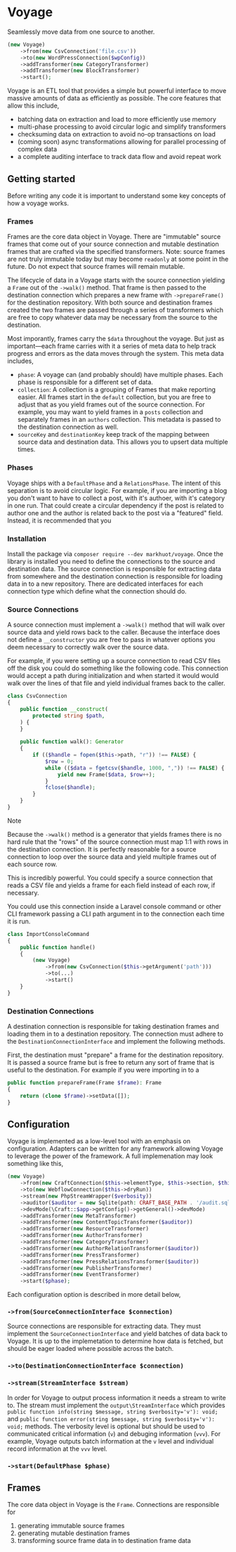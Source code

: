 # Voyage
Seamlessly move data from one source to another.

```php
(new Voyage)
    ->from(new CsvConnection('file.csv'))
    ->to(new WordPressConnection($wpConfig))
    ->addTransformer(new CategoryTransformer)
    ->addTransformer(new BlockTransformer)
    ->start();
```

Voyage is an ETL tool that provides a simple but powerful interface to move massive amounts of data as efficiently as
possible. The core features that allow this include,

- batching data on extraction and load to more efficiently use memory
- multi-phase processing to avoid circular logic and simplify transformers
- checksuming data on extraction to avoid no-op transactions on load
- (coming soon) async transformations allowing for parallel processing of complex data
- a complete auditing interface to track data flow and avoid repeat work

## Getting started

Before writing any code it is important to understand some key concepts of how a voyage works.

### Frames

Frames are the core data object in Voyage. There are "immutable" source frames that come out of your source connection
and mutable destination frames that are crafted via the specified transformers. Note: source frames are not truly
immutable today but may become `readonly` at some point in the future. Do not expect that source frames will remain
mutable.

The lifecycle of data in a Voyage starts with the source connection yielding a `Frame` out of the `->walk()` method.
That frame is then passed to the destination connection which prepares a new frame with `->prepareFrame()` for the
destination repository. With both source and destination frames created the two frames are passed through a series
of transformers which are free to copy whatever data may be necessary from the source to the destination.

Most imporantly, frames carry the `$data` throughout the voyage. But just as important—each frame carries with it a
series of meta data to help track progress and errors as the data moves through the system. This meta data includes,

- `phase`: A voyage can (and probably should) have multiple phases. Each phase is responsible for a different set of
  data.
- `collection`: A collection is a grouping of Frames that make reporting easier. All frames start in the `default`
  collection, but you are free to adjust that as you yield frames out of the source connection. For example, you may
  want to yield frames in a `posts` collection and separately frames in an `authors` collection. This metadata is
  passed to the destination connection as well.
- `sourceKey` and `destinationKey` keep track of the mapping between source data and destination data. This allows you
  to upsert data multiple times.

### Phases

Voyage ships with a `DefaultPhase` and a
`RelationsPhase`. The intent of this separation is to avoid circular logic. For example, if you are importing a blog
you don't want to have to collect a post, with it's authoer, with it's category in one run. That could create a
circular dependency if the post is related to author one and the author is related back to the post via a "featured"
field. Instead, it is recommended that you

### Installation

Install the package via `composer require --dev markhuot/voyage`. Once the library is installed you need to define the
connections to the source and destination data. The source connection is responsible for extracting data from somewhere
and the destination connection is responsible for loading data in to a new repository. There are dedicated interfaces
for each connection type which define what the connection should do.

### Source Connections

A source connection must implement a `->walk()` method that will walk over source data and yield rows back to the
caller. Because the interface does not define a `__constructor` you are free to pass in whatever options you deem
necessary to correctly walk over the source data.

For example, if you were setting up a source connection to read CSV files off the disk you could do something like the
following code. This connection would accept a path during initialization and when started it would would walk over the
lines of that file and yield individual frames back to the caller.

```php
class CsvConnection
{
    public function __construct(
        protected string $path,
    ) {
    }
    
    public function walk(): Generator
    {
        if (($handle = fopen($this->path, "r")) !== FALSE) {
            $row = 0;
            while (($data = fgetcsv($handle, 1000, ",")) !== FALSE) {
                yield new Frame($data, $row++);
            }
            fclose($handle);
        }
    }
}
```

> [!NOTE]
> Because the `->walk()` method is a generator that yields frames there is no hard rule that the "rows" of the source
> connection must map 1:1 with rows in the destination connection. It is perfectly reasonable for a source connection
> to loop over the source data and yield multiple frames out of each source row.
>
> This is incredibly powerful. You could specify a source connection that reads a CSV file and yields a frame for each
> field instead of each row, if necessary.

You could use this connection inside a Laravel console command or other CLI framework passing a CLI path argument
in to the connection each time it is run.

```php
class ImportConsoleCommand
{
    public function handle()
    {
        (new Voyage)
            ->from(new CsvConnection($this->getArgument('path')))
            ->to(...)
            ->start()
    }
}
```

### Destination Connections

A destination connection is responsible for taking destination frames and loading them in to a destination repository.
The connection must adhere to the `DestinationConnectionInterface` and implement the following methods.

First, the destination must "prepare" a frame for the destination repository. It is passed a source frame but is free
to return any sort of frame that is useful to the destination. For example if you were importing in to a 

```php
public function prepareFrame(Frame $frame): Frame
{
    return (clone $frame)->setData([]);
}
```

## Configuration

Voyage is implemented as a low-level tool with an emphasis on configuration. Adapters can be written for any framework
allowing Voyage to leverage the power of the framework. A full implemenation may look something like this,

```php
(new Voyage)
    ->from(new CraftConnection($this->elementType, $this->section, $this->type, $this->group, $this->id, $this->status))
    ->to(new WebflowConnection($this->dryRun))
    ->stream(new PhpStreamWrapper($verbosity))
    ->auditor($auditor = new Sqlite(path: CRAFT_BASE_PATH . '/audit.sqlite'))
    ->devMode(\Craft::$app->getConfig()->getGeneral()->devMode)
    ->addTransformer(new MetaTransformer)
    ->addTransformer(new ContentTopicTransformer($auditor))
    ->addTransformer(new ResourceTransformer)
    ->addTransformer(new AuthorTransformer)
    ->addTransformer(new CategoryTransformer)
    ->addTransformer(new AuthorRelationTransformer($auditor))
    ->addTransformer(new PressTransformer)
    ->addTransformer(new PressRelationsTransformer($auditor))
    ->addTransformer(new PublisherTransformer)
    ->addTransformer(new EventTransformer)
    ->start($phase);
```

Each configuration option is described in more detail below,

### `->from(SourceConnectionInterface $connection)`

Source connections are responsible for extracting data. They must implement the `SourceConnectionInterface` and yield
batches of data back to Voyage. It is up to the implemetation to determine how data is fetched, but should be eager
loaded where possible across the batch.

### `->to(DestinationConnectionInterface $connection)`

### `->stream(StreamInterface $stream)`
In order for Voyage to output process information it needs a stream to write to. The stream must implement the
`output\StreamInterface` which provides `public function info(string $message, string $verbosity='v'): void;` and 
`public function error(string $message, string $verbosity='v'): void;` methods. The verbosity level is optional but
should be used to communicated critical information (`v`) and debuging information (`vvv`). For example, Voyage outputs
batch information at the `v` level and individual record information at the `vvv` level.

### `->start(DefaultPhase $phase)`

## Frames

The core data object in Voyage is the `Frame`. Connections are responsible for

1. generating immutable source frames
2. generating mutable destination frames
2. transforming source frame data in to destination frame data
